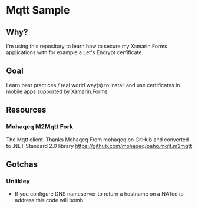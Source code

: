 # Mqtt Sample

## Why?
I'm using this repository to learn how to secure my Xamarin.Forms applications with for example a Let's Encrypt cerfificate.

## Goal
Learn best practices / real world way(s) to install and use certificates in mobile apps supported by Xamarin.Forms

## Resources

### Mohaqeq M2Mqtt Fork
The Mqtt client. Thanks Mohaqeq
From mohaqeq on GitHub and converted to .NET Standard 2.0 library
https://github.com/mohaqeq/paho.mqtt.m2mqtt

## Gotchas
### Unlikley 
- If you configure DNS nameserver to return a hostname on a NATed ip address this code will bomb.
